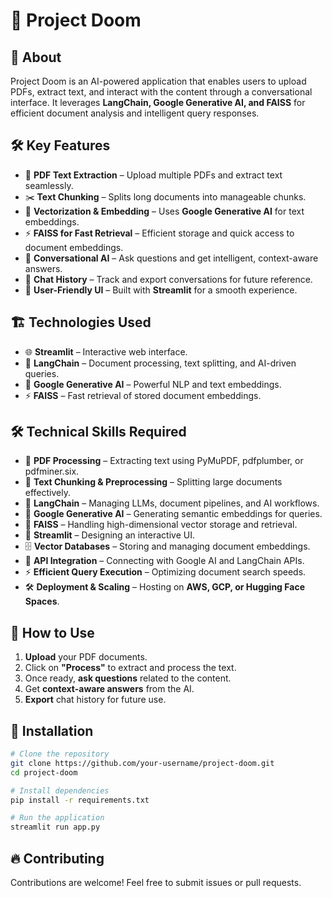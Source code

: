 # 🚀 Project Doom

## 📌 About
Project Doom is an AI-powered application that enables users to upload PDFs, extract text, and interact with the content through a conversational interface. It leverages **LangChain, Google Generative AI, and FAISS** for efficient document analysis and intelligent query responses.

## 🛠️ Key Features
- 📄 **PDF Text Extraction** – Upload multiple PDFs and extract text seamlessly.
- ✂️ **Text Chunking** – Splits long documents into manageable chunks.
- 🧠 **Vectorization & Embedding** – Uses **Google Generative AI** for text embeddings.
- ⚡ **FAISS for Fast Retrieval** – Efficient storage and quick access to document embeddings.
- 💬 **Conversational AI** – Ask questions and get intelligent, context-aware answers.
- 📜 **Chat History** – Track and export conversations for future reference.
- 🎨 **User-Friendly UI** – Built with **Streamlit** for a smooth experience.

## 🏗️ Technologies Used
- 🌐 **Streamlit** – Interactive web interface.
- 🔗 **LangChain** – Document processing, text splitting, and AI-driven queries.
- 🤖 **Google Generative AI** – Powerful NLP and text embeddings.
- ⚡ **FAISS** – Fast retrieval of stored document embeddings.

## 🛠️ Technical Skills Required
- 📜 **PDF Processing** – Extracting text using PyMuPDF, pdfplumber, or pdfminer.six.
- 📏 **Text Chunking & Preprocessing** – Splitting large documents effectively.
- 🔗 **LangChain** – Managing LLMs, document pipelines, and AI workflows.
- 🤖 **Google Generative AI** – Generating semantic embeddings for queries.
- 🧠 **FAISS** – Handling high-dimensional vector storage and retrieval.
- 🎨 **Streamlit** – Designing an interactive UI.
- 🗄️ **Vector Databases** – Storing and managing document embeddings.
- 📡 **API Integration** – Connecting with Google AI and LangChain APIs.
- ⚡ **Efficient Query Execution** – Optimizing document search speeds.
- 🛠️ **Deployment & Scaling** – Hosting on **AWS, GCP, or Hugging Face Spaces**.

## 📌 How to Use
1. **Upload** your PDF documents.
2. Click on **"Process"** to extract and process the text.
3. Once ready, **ask questions** related to the content.
4. Get **context-aware answers** from the AI.
5. **Export** chat history for future use.

## 🚀 Installation
```bash
# Clone the repository
git clone https://github.com/your-username/project-doom.git
cd project-doom

# Install dependencies
pip install -r requirements.txt

# Run the application
streamlit run app.py
```

## 🔥 Contributing
Contributions are welcome! Feel free to submit issues or pull requests.

